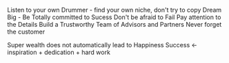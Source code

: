Listen to your own Drummer - find your own niche, don't try to copy
Dream Big - 
Be Totally committed to Sucess
Don't be afraid to Fail
Pay attention to the Details
Build a Trustworthy Team of Advisors and Partners
Never forget the customer

Super wealth does not automatically lead to Happiness
Success <- inspiration + dedication + hard work
